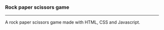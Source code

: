 ### Rock paper scissors game

----------------------------------------------------------------
A rock paper scissors game made with HTML, CSS and Javascript.
